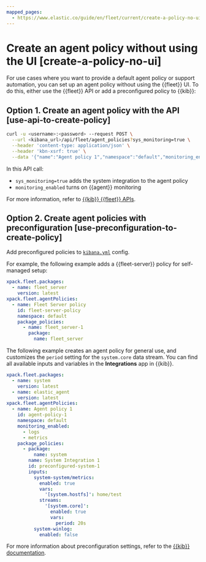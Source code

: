 ```yaml
---
mapped_pages:
  - https://www.elastic.co/guide/en/fleet/current/create-a-policy-no-ui.html
---
```


# Create an agent policy without using the UI [create-a-policy-no-ui]

For use cases where you want to provide a default agent policy or support automation, you can set up an agent policy without using the {{fleet}} UI. To do this, either use the {{fleet}} API or add a preconfigured policy to {{kib}}:


## Option 1. Create an agent policy with the API [use-api-to-create-policy]

```sh
curl -u <username>:<password> --request POST \
  --url <kibana_url>/api/fleet/agent_policies?sys_monitoring=true \
  --header 'content-type: application/json' \
  --header 'kbn-xsrf: true' \
  --data '{"name":"Agent policy 1","namespace":"default","monitoring_enabled":["logs","metrics"]}'
```

In this API call:

* `sys_monitoring=true` adds the system integration to the agent policy
* `monitoring_enabled` turns on {{agent}} monitoring

For more information, refer to [{{kib}} {{fleet}} APIs](/reference/fleet/fleet-api-docs.md).


## Option 2. Create agent policies with preconfiguration [use-preconfiguration-to-create-policy]

Add preconfigured policies to [`kibana.yml`](/deploy-manage/stack-settings.md) config.

For example, the following example adds a {{fleet-server}} policy for self-managed setup:

```yaml
xpack.fleet.packages:
  - name: fleet_server
    version: latest
xpack.fleet.agentPolicies:
  - name: Fleet Server policy
    id: fleet-server-policy
    namespace: default
    package_policies:
      - name: fleet_server-1
        package:
          name: fleet_server
```

The following example creates an agent policy for general use, and customizes the `period` setting for the `system.core` data stream. You can find all available inputs and variables in the **Integrations** app in {{kib}}.

```yaml
xpack.fleet.packages:
  - name: system
    version: latest
  - name: elastic_agent
    version: latest
xpack.fleet.agentPolicies:
  - name: Agent policy 1
    id: agent-policy-1
    namespace: default
    monitoring_enabled:
      - logs
      - metrics
    package_policies:
      - package:
          name: system
        name: System Integration 1
        id: preconfigured-system-1
        inputs:
          system-system/metrics:
            enabled: true
            vars:
              '[system.hostfs]': home/test
            streams:
              '[system.core]':
                enabled: true
                vars:
                  period: 20s
          system-winlog:
            enabled: false
```

For more information about preconfiguration settings, refer to the [{{kib}} documentation](kibana://reference/configuration-reference/fleet-settings.md).
